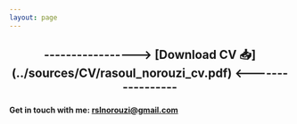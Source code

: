 ```yaml
---
layout: page 
---
```


<h2 style="text-align:center;"> -----------------> [Download CV 📥](../sources/CV/rasoul_norouzi_cv.pdf) <----------------- </h2>


#### Get in touch with me: rslnorouzi@gmail.com  
